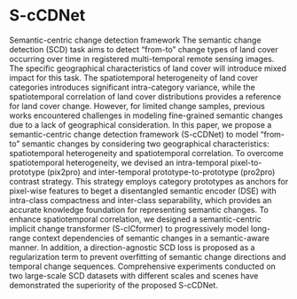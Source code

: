 # S-cCDNet
Semantic-centric change detection framework
The semantic change detection (SCD) task aims to detect “from-to” change types of land cover occurring over time in registered multi-temporal remote sensing images. The specific geographical characteristics of land cover will introduce mixed impact for this task. The spatiotemporal heterogeneity of land cover categories introduces significant intra-category variance, while the spatiotemporal correlation of land cover distributions provides a reference for land cover change. However, for limited change samples, previous works encountered challenges in modeling fine-grained semantic changes due to a lack of geographical consideration. In this paper, we propose a semantic-centric change detection framework (S-cCDNet) to model “from-to” semantic changes by considering two geographical characteristics: spatiotemporal heterogeneity and spatiotemporal correlation. To overcome spatiotemporal heterogeneity, we devised an intra-temporal pixel-to-prototype (pix2pro) and inter-temporal prototype-to-prototype (pro2pro) contrast strategy. This strategy employs category prototypes as anchors for pixel-wise features to beget a disentangled semantic encoder (DSE) with intra-class compactness and inter-class separability, which provides an accurate knowledge foundation for representing semantic changes. To enhance spatiotemporal correlation, we designed a semantic-centric implicit change transformer (S-cICformer) to progressively model long-range context dependencies of semantic changes in a semantic-aware manner. In addition, a direction-agnostic SCD loss is proposed as a regularization term to prevent overfitting of semantic change directions and temporal change sequences. Comprehensive experiments conducted on two large-scale SCD datasets with different scales and scenes have demonstrated the superiority of the proposed S-cCDNet.
